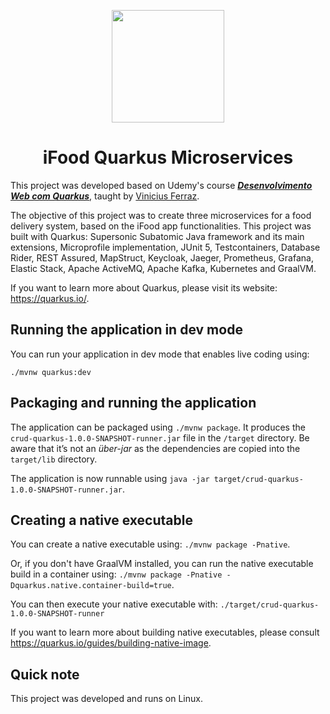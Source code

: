 <p align="center">
  <img width="180" height="180" src="https://design.jboss.org/quarkus/logo/final/PNG/quarkus_icon_rgb_1024px_default.png">
</p>

<h1 align="center">       
   iFood Quarkus Microservices
</h1>

This project was developed based on Udemy's course [*__Desenvolvimento Web com Quarkus__*](https://www.udemy.com/course/des-web-quarkus/), taught by [Vinicius Ferraz](https://github.com/viniciusfcf).

The objective of this project was to create three microservices for a food delivery system, based on the iFood app functionalities. This project was built with Quarkus: Supersonic Subatomic Java framework and its main extensions, Microprofile implementation, JUnit 5, Testcontainers, Database Rider, REST Assured, MapStruct, Keycloak, Jaeger, Prometheus, Grafana, Elastic Stack, Apache ActiveMQ, Apache Kafka, Kubernetes and GraalVM.

If you want to learn more about Quarkus, please visit its website: https://quarkus.io/.

## Running the application in dev mode

You can run your application in dev mode that enables live coding using:
```
./mvnw quarkus:dev
```

## Packaging and running the application

The application can be packaged using `./mvnw package`.
It produces the `crud-quarkus-1.0.0-SNAPSHOT-runner.jar` file in the `/target` directory.
Be aware that it’s not an _über-jar_ as the dependencies are copied into the `target/lib` directory.

The application is now runnable using `java -jar target/crud-quarkus-1.0.0-SNAPSHOT-runner.jar`.

## Creating a native executable

You can create a native executable using: `./mvnw package -Pnative`.

Or, if you don't have GraalVM installed, you can run the native executable build in a container using: `./mvnw package -Pnative -Dquarkus.native.container-build=true`.

You can then execute your native executable with: `./target/crud-quarkus-1.0.0-SNAPSHOT-runner`

If you want to learn more about building native executables, please consult https://quarkus.io/guides/building-native-image.


## Quick note

This project was developed and runs on Linux.
